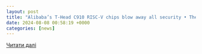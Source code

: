 ```yaml
---
layout: post
title: "Alibaba’s T-Head C910 RISC-V chips blow away all security • The Register"
date: 2024-08-08 00:58:19 +0000
categories: [news]
---
```


[Читати далі](https://www.theregister.com/2024/08/07/riscv_business_thead_c910_vulnerable/)
